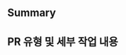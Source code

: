 ## Summary
<!-- 변경 사항 및 관련 이슈에 대해 간단하게 작성해주세요. 어떻게보다 무엇을 왜 수정했는지 설명해주세요. -->

<!-- 연관된 이슈: #(Issue Number)  #15 와 같이 작성하면 됩니다.-->

## PR 유형 및 세부 작업 내용
<!-- 어떤 변경 사항이 있나요? 해당하는 줄 복붙하셔서 체크(x) 후 추가하면 됩니다 -->
<!--
- [ ] 새로운 기능 추가
- [ ] 버그 수정
- [ ] CSS 등 사용자 UI 디자인 변경
- [ ] 코드에 영향을 주지 않는 변경사항(오타 수정, 탭 사이즈 변경, 변수명 변경)
- [ ] 코드 리팩토링
- [ ] 주석 추가 및 수정
- [ ] 문서 수정
- [ ] 테스트 추가, 테스트 리팩토링
- [ ] 빌드 부분 혹은 패키지 매니저 수정
- [ ] 파일 혹은 폴더명 수정
- [ ] 파일 혹은 폴더 삭제

ex)
- [x] 파일 혹은 폴더 삭제

- 세부 내용 ~~~
-->


<!--
추가로 필요한 항목이 있다면 아래 항목들 추가해주시면 됩니다~!

## test 완료 여부 (선택)

## 작동 스크린샷 (선택)

## 리뷰 요구사항 (선택)
-->
